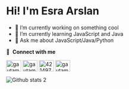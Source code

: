 <h1 align="left" id="macropower-title"> Hi! I'm  Esra Arslan</h1>


- 🔭 I’m currently working on something cool 
- 🌱 I’m currently learning JavaScript and Java
- 💬 Ask me about JavaScript/Java/Python

🔗 &nbsp;**Connect with me**
<p align="left">
<a href="https://twitter.com/yazesli" target="blank"><img align="center" src="https://raw.githubusercontent.com/rahuldkjain/github-profile-readme-generator/master/src/images/icons/Social/twitter.svg" alt="gautamkrishnar" height="30" width="40" /></a>
<a href=https://www.linkedin.com/in/esrayildizarslan/ target="blank"><img align="center" src="https://raw.githubusercontent.com/rahuldkjain/github-profile-readme-generator/master/src/images/icons/Social/linked-in-alt.svg" alt="gautamkrishnar" height="30" width="40" /></a>
<a href="https://stackoverflow.com/users/19359788/esra-arslan" target="blank"><img align="center" src="https://raw.githubusercontent.com/rahuldkjain/github-profile-readme-generator/master/src/images/icons/Social/stack-overflow.svg" alt="4214976" height="30" width="40" /></a>
<a href="https://instagram.com/yazesli" target="blank"><img align="center" src="https://raw.githubusercontent.com/rahuldkjain/github-profile-readme-generator/master/src/images/icons/Social/instagram.svg" alt="gautamkrishnar" height="30" width="40" /></a>


![Github stats 2](https://github-readme-stats.vercel.app/api?username=esrayarslan&show_icons=true&theme=radical)
